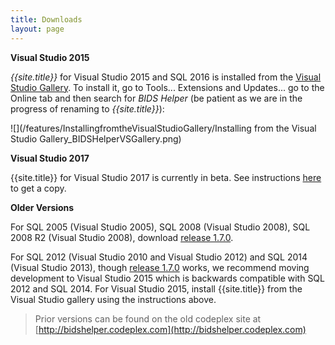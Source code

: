 ```yaml
---
title: Downloads
layout: page
---
```


**Visual Studio 2015**

*{{site.title}}* for Visual Studio 2015 and SQL 2016 is installed from the [Visual Studio Gallery](/features/InstallingfromtheVisualStudioGallery/). To install it, go to Tools... Extensions and Updates... go to the Online tab and then search for *BIDS Helper* (be patient as we are in the progress of renaming to *{{site.title}}*):

![](/features/InstallingfromtheVisualStudioGallery/Installing from the Visual Studio Gallery_BIDSHelperVSGallery.png)

**Visual Studio 2017**

{{site.title}} for Visual Studio 2017 is currently in beta. See instructions [here](/features/InstallingfromtheVisualStudioGallery/) to get a copy.

**Older Versions**

For SQL 2005 (Visual Studio 2005), SQL 2008 (Visual Studio 2008), SQL 2008 R2 (Visual Studio 2008), download [release 1.7.0](https://github.com/BIDeveloperExtensions/bideveloperextensions/releases).

For SQL 2012 (Visual Studio 2010 and Visual Studio 2012) and SQL 2014 (Visual Studio 2013), though [release 1.7.0](https://github.com/BIDeveloperExtensions/bideveloperextensions/releases) works, we recommend moving development to Visual Studio 2015 which is backwards compatible with SQL 2012 and SQL 2014. For Visual Studio 2015, install {{site.title}} from the Visual Studio gallery using the instructions above.

> Prior versions can be found on the old codeplex site at [http://bidshelper.codeplex.com](http://bidshelper.codeplex.com)